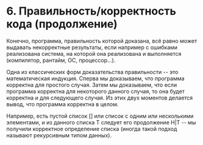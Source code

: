 # 6. Правильность/корректность кода (продолжение)
Конечно, программа, правильность которой доказана, всё равно может выдавать некорректные результаты, если например с ошибками реализована система, на которой она реализована и выполняется (компилятор, рантайм, ОС, процессор...).

Одна из классических форм доказательства правильности -- это математическая индукция. Сперва мы доказываем, что программа корректна для простого случая. Затем мы доказываем, что если программа корректна для некоторого данного случая, то она будет корректна и для следующего случая. Из этих двух моментов делается вывод, что программа корректна в целом.

Например, есть пустой список [] или список с одним или несколькими элементами, и из данного списка T следует его продолжение H|T -- мы получили корректное определение списка (иногда такой подход называют рекурсивным типом данных).


